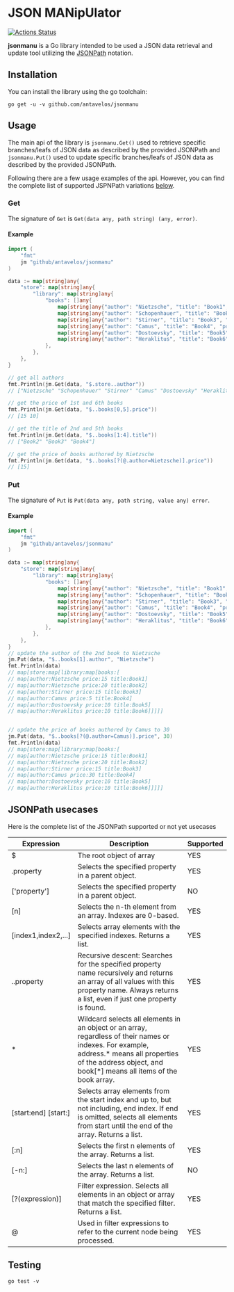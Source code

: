 # JSON MANipUlator
[![Actions Status](https://github.com/antavelos/jsonmanu/workflows/Testing/badge.svg)](https://github.com/antavelos/jsonmanu/actions)

**jsonmanu** is a Go library intended to be used a JSON data retrieval and update tool utilizing the
[JSONPath](https://goessner.net/articles/JsonPath/) notation.

## Installation
You can install the library using the go toolchain:
```shell
go get -u -v github.com/antavelos/jsonmanu
```

## Usage
The main api of the library is `jsonmanu.Get()` used to retrieve specific branches/leafs of JSON data as described by the provided JSONPath and `jsonmanu.Put()` used to update specific branches/leafs of JSON data as described by the provided JSONPath.

Following there are a few usage examples of the api. However, you can find the complete list of supported JSPNPath variations [below](#).

### Get
The signature of `Get` is `Get(data any, path string) (any, error)`.

#### Example
```go
import (
	"fmt"
	jm "github/antavelos/jsonmanu"
)

data := map[string]any{
	"store": map[string]any{
		"library": map[string]any{
			"books": []any{
				map[string]any{"author": "Nietzsche", "title": "Book1", "price": 15},
				map[string]any{"author": "Schopenhauer", "title": "Book2", "price": 20},
				map[string]any{"author": "Stirner", "title": "Book3", "price": 15},
				map[string]any{"author": "Camus", "title": "Book4", "price": 5},
				map[string]any{"author": "Dostoevsky", "title": "Book5", "price": 10},
				map[string]any{"author": "Heraklitus", "title": "Book6", "price": 10},
			},
		},
	},
}

// get all authors
fmt.Println(jm.Get(data, "$.store..author"))
// ["Nietzsche" "Schopenhauer" "Stirner" "Camus" "Dostoevsky" "Heraklitus"]

// get the price of 1st and 6th books 
fmt.Println(jm.Get(data, "$..books[0,5].price"))
// [15 10]

// get the title of 2nd and 5th books
fmt.Println(jm.Get(data, "$..books[1:4].title"))
// ["Book2" "Book3" "Book4"]

// get the price of books authored by Nietzsche
fmt.Println(jm.Get(data, "$..books[?(@.author=Nietzsche)].price"))
// [15]
```
### Put
The signature of `Put` is `Put(data any, path string, value any) error`.

#### Example
```go
import (
	"fmt"
	jm "github/antavelos/jsonmanu"
)

data := map[string]any{
	"store": map[string]any{
		"library": map[string]any{
			"books": []any{
				map[string]any{"author": "Nietzsche", "title": "Book1", "price": 15},
				map[string]any{"author": "Schopenhauer", "title": "Book2", "price": 20},
				map[string]any{"author": "Stirner", "title": "Book3", "price": 15},
				map[string]any{"author": "Camus", "title": "Book4", "price": 5},
				map[string]any{"author": "Dostoevsky", "title": "Book5", "price": 10},
				map[string]any{"author": "Heraklitus", "title": "Book6", "price": 10},
			},
		},
	},
}
// update the author of the 2nd book to Nietzsche
jm.Put(data, "$..books[1].author", "Nietzsche")
fmt.Println(data)
// map[store:map[library:map[books:[
// map[author:Nietzsche price:15 title:Book1] 
// map[author:Nietzsche price:20 title:Book2] 
// map[author:Stirner price:15 title:Book3] 
// map[author:Camus price:5 title:Book4] 
// map[author:Dostoevsky price:10 title:Book5] 
// map[author:Heraklitus price:10 title:Book6]]]]]


// update the price of books authored by Camus to 30
jm.Put(data, "$..books[?(@.author=Camus)].price", 30)
fmt.Println(data)
// map[store:map[library:map[books:[
// map[author:Nietzsche price:15 title:Book1] 
// map[author:Nietzsche price:20 title:Book2] 
// map[author:Stirner price:15 title:Book3] 
// map[author:Camus price:30 title:Book4] 
// map[author:Dostoevsky price:10 title:Book5] 
// map[author:Heraklitus price:10 title:Book6]]]]]


```

## JSONPath usecases
Here is the complete list of the JSONPath supported or not yet usecases

| Expression | Description | Supported |
|------------|-------------|-----------|
| $ | The root object of array| YES |
| .property |	Selects the specified property in a parent object. | YES |
| ['property'] |	Selects the specified property in a parent object. | NO |
| [n] |	Selects the n-th element from an array. Indexes are 0-based. | YES |
| [index1,index2,...] |	Selects array elements with the specified indexes. Returns a list. | YES |
| ..property |	Recursive descent: Searches for the specified property name recursively and returns an array of all values with this property name. Always returns a list, even if just one property is found. | YES |
| * | Wildcard selects all elements in an object or an array, regardless of their names or indexes. For example, address.* means all properties of the address object, and book[\*] means all items of the book array. | YES |
| [start:end] [start:] | Selects array elements from the start index and up to, but not including, end index. If end is omitted, selects all elements from start until the end of the array. Returns a list. | YES |
| [:n] |	Selects the first n elements of the array. Returns a list. | YES |
| [-n:] |	Selects the last n elements of the array. Returns a list. | NO |
| [?(expression)] |	Filter expression. Selects all elements in an object or array that match the specified filter. Returns a list.| YES |
| @	| Used in filter expressions to refer to the current node being processed. | YES |

## Testing
```shell
go test -v
```
